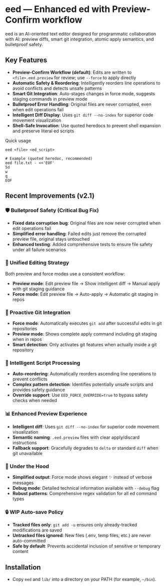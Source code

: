 # eed — Enhanced ed with Preview-Confirm workflow

eed is an AI-oriented text editor designed for programmatic collaboration with AI: preview diffs, smart git integration, atomic apply semantics, and bulletproof safety.

## Key Features

- **Preview-Confirm Workflow (default)**: Edits are written to `<file>.eed.preview` for review; use `--force` to apply directly
- **Automatic Safety & Reordering**: Intelligently reorders line operations to avoid conflicts and detects unsafe patterns
- **Smart Git Integration**: Auto-stages changes in force mode, suggests staging commands in preview mode
- **Bulletproof Error Handling**: Original files are never corrupted, even when edit operations fail
- **Intelligent Diff Display**: Uses `git diff --no-index` for superior code movement visualization
- **Shell-Safe Invocation**: Use quoted heredocs to prevent shell expansion and preserve literal ed scripts

Quick usage
```
eed <file> <ed_script>

# Example (quoted heredoc, recommended)
eed file.txt - <<'EOF'
5d
w
q
EOF
```

## Recent Improvements (v2.1)

### 🛡️ Bulletproof Safety (Critical Bug Fix)
- **Fixed data corruption bug**: Original files are now never corrupted when edit operations fail
- **Simplified error handling**: Failed edits just remove the corrupted preview file, original stays untouched
- **Enhanced testing**: Added comprehensive tests to ensure file safety under all failure scenarios

### 🎯 Unified Editing Strategy
Both preview and force modes use a consistent workflow:
- **Preview mode**: Edit preview file → Show intelligent diff → Manual apply with git staging guidance
- **Force mode**: Edit preview file → Auto-apply → Automatic git staging in repos

### 🚀 Proactive Git Integration
- **Force mode**: Automatically executes `git add` after successful edits in git repositories
- **Preview mode**: Shows complete apply command including git staging when in repos
- **Smart detection**: Only activates git features when actually inside a git repository

### 🧠 Intelligent Script Processing
- **Auto-reordering**: Automatically reorders ascending line operations to prevent conflicts
- **Complex pattern detection**: Identifies potentially unsafe scripts and provides safety guidance
- **Override support**: Use `EED_FORCE_OVERRIDE=true` to bypass safety checks when needed

### 📊 Enhanced Preview Experience
- **Intelligent diff**: Uses `git diff --no-index` for superior code movement visualization
- **Semantic naming**: `.eed.preview` files with clear apply/discard instructions
- **Fallback support**: Gracefully degrades to `delta` or standard `diff` when git unavailable

### 🔧 Under the Hood
- **Simplified output**: Force mode shows elegant ✨ instead of verbose messages
- **Debug mode**: Detailed technical information available with `--debug` flag
- **Robust patterns**: Comprehensive regex validation for all ed command types


### 🔒 WIP Auto-save Policy
- **Tracked files only**: `git add -u` ensures only already-tracked modifications are saved
- **Untracked files ignored**: New files (.env, temp files, etc.) are never auto-committed
- **Safe by default**: Prevents accidental inclusion of sensitive or temporary content
## Installation
- Copy `eed` and `lib/` into a directory on your PATH (for example, `~/bin`).
